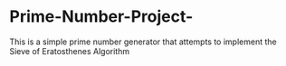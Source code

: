 # Prime-Number-Project-
This is a simple prime number generator that attempts to implement the Sieve of Eratosthenes Algorithm 
